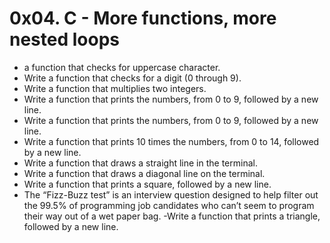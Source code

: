 # 0x04. C - More functions, more nested loops
- a function that checks for uppercase character.
- Write a function that checks for a digit (0 through 9).
- Write a function that multiplies two integers.
- Write a function that prints the numbers, from 0 to 9, followed by a new line.
- Write a function that prints the numbers, from 0 to 9, followed by a new line.
- Write a function that prints 10 times the numbers, from 0 to 14, followed by a new line.
- Write a function that draws a straight line in the terminal.
- Write a function that draws a diagonal line on the terminal.
- Write a function that prints a square, followed by a new line.
- The “Fizz-Buzz test” is an interview question designed to help filter out the 99.5% of programming job candidates who can’t seem to program their way out of a wet paper bag.
-Write a function that prints a triangle, followed by a new line.
